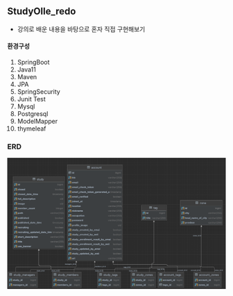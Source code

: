 ## StudyOlle_redo
- 강의로 배운 내용을 바탕으로 혼자 직접 구현해보기

#### 환경구성
1) SpringBoot  
2) Java11  
3) Maven  
4) JPA  
5) SpringSecurity  
6) Junit Test  
7) Mysql  
8) Postgresql  
9) ModelMapper  
10) thymeleaf  


### ERD
![IMAGES](studyolle_redo_erd.png)